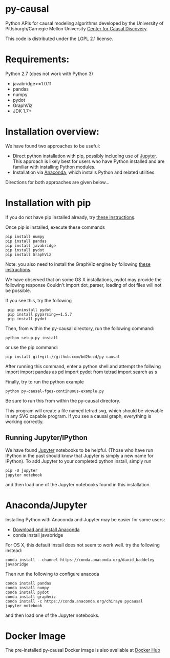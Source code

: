 py-causal
========
Python APIs for causal modeling algorithms developed by the University of Pittsburgh/Carnegie Mellon University [Center for Causal Discovery](http://www.ccd.pitt.edu). 


This code is distributed under the LGPL 2.1 license.

Requirements:
============

Python 2.7 (does not work with Python 3)
* javabridge>=1.0.11
* pandas
* numpy 
* pydot
* GraphViz
* JDK 1.7+

Installation overview:
======================
We have found two approaches to be useful:
* Direct python installation with pip, possibly including use of [Jupyter](http://jupyter.org/). This approach is likely best for users who have Python installed and are familiar with installing Python modules.
* Installation via [Anaconda](https://www.continuum.io/downloads), which  installs Python and related utilities.

Directions for both approaches are given below...

Installation with pip
=====================

If you do not have pip installed already, try [these instructions](https://pip.pypa.io/en/stable/installing/).

Once pip is installed, execute these commands

    pip install numpy
    pip install pandas
    pip install javabridge
    pip install pydot 
    pip install GraphViz

Note: you also need to install the GraphViz engine by following [these instructions](http://www.graphviz.org/Download..php).

We have observed that on some OS X installations, pydot may provide the following response
    Couldn't import dot_parser, loading of dot files will not be possible.

If you see this, try the following

     pip uninstall pydot
     pip install pyparsing==1.5.7
     pip install pydot


Then, from within the py-causal directory, run the following command:

    python setup.py install
    
or use the pip command:

    pip install git+git://github.com/bd2kccd/py-causal
    
After running this command, enter a python shell and attempt the follwing import
    import pandas as pd
    import pydot
    from tetrad import search as s

Finally, try to run the python example

    python py-causal-fges-continuous-example.py

Be sure to run this from within the py-causal directory.

This program will create a file named tetrad.svg, which should be viewable in any SVG capable program. If you see a causal graph, everything is working correctly.

Running Jupyter/IPython
-----------------------

We have found [Jupyter](http://jupyter.org/) notebooks to be helpful. (Those who have run IPython in the past should know that Jupyter is simply a new name for IPython). To add Jupyter to your completed python install, simply run

    pip -U jupyter
    jupyter notebook
 
 
 and then load one of the Jupyter notebooks found in this installation. 

Anaconda/Jupyter
================

Installing Python with Anaconda and Jupyter may be easier for some users:

* [Download and install Anaconda](https://www.continuum.io/downloads)
* conda install javabridge

For OS X, this default install does not seem to work well. try the following instead:

    conda install --channel https://conda.anaconda.org/david_baddeley javabridge

Then run the following to configure anacoda

    conda install pandas  
    conda install numpy
    conda install pydot
    conda install graphviz 
    conda install -c https://conda.anaconda.org/chirayu pycausal 
    jupyter notebook

and then load one of the Jupyter notebooks.

Docker Image
============

The pre-installed py-causal Docker image is also available at [Docker Hub](https://hub.docker.com/r/chirayukong/py-causal-notebook/)

